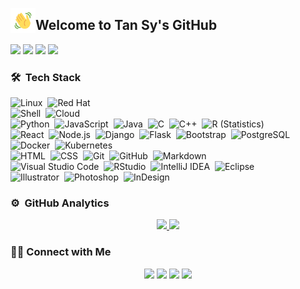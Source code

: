 <img alt="Night Coding" src="./assets/handwave.gif" width='40' align="left"/><h2>Welcome to Tan Sy's GitHub</h2>

![](https://img.shields.io/badge/-Python-3626e3?style=flat-square&logo=Python&logoColor=fff)
![](https://img.shields.io/badge/-MatLab-e5cd0c?style=flat-square&logo=MatLab&logoColor=fff)
![](https://img.shields.io/badge/-PyTorch-e34f26?style=flat-square&logo=PyTorch&logoColor=fff)
![](https://img.shields.io/badge/-TensorFlow-e39b26?style=flat-square&logo=TensorFlow&logoColor=fff)

### 🛠 &nbsp;Tech Stack
![Linux](https://img.shields.io/badge/-Linux-05122A?style=flat&logo=linux)&nbsp;
![Red Hat](https://img.shields.io/badge/-Red_Hat_OpenShift-05122A?style=flat&logo=red-hat-open-shift)\
![Shell](https://img.shields.io/badge/-Bash-05122A?style=flat&logo=gnu-bash)&nbsp;
![Cloud](https://img.shields.io/badge/-Digital_Ocean-05122A?style=flat&logo=digitalocean)\
![Python](https://img.shields.io/badge/-Python-05122A?style=flat&logo=python)&nbsp;
![JavaScript](https://img.shields.io/badge/-JavaScript-05122A?style=flat&logo=javascript)&nbsp;
![Java](https://img.shields.io/badge/-Java-05122A?style=flat&logo=Java&logoColor=FFA518)&nbsp;
![C](https://img.shields.io/badge/-C-05122A?style=flat&logo=C&logoColor=A8B9CC)&nbsp;
![C++](https://img.shields.io/badge/-C++-05122A?style=flat&logo=C%2B%2B&logoColor=00599C)&nbsp;
![R (Statistics)](https://img.shields.io/badge/-R-05122A?style=flat&logo=R&logoColor=276DC3)\
![React](https://img.shields.io/badge/-React-05122A?style=flat&logo=react)&nbsp;
![Node.js](https://img.shields.io/badge/-Node.js-05122A?style=flat&logo=node.js)&nbsp;
![Django](https://img.shields.io/badge/-Django-05122A?style=flat&logo=django&logoColor=092E20)&nbsp;
![Flask](https://img.shields.io/badge/-Flask-05122A?style=flat&logo=flask)&nbsp;
![Bootstrap](https://img.shields.io/badge/-Bootstrap-05122A?style=flat&logo=bootstrap&logoColor=563D7C)&nbsp;
![PostgreSQL](https://img.shields.io/badge/-PostgreSQL-05122A?style=flat&logo=postgresql)&nbsp;
![Docker](https://img.shields.io/badge/-Docker-05122A?style=flat&logo=docker)&nbsp;
![Kubernetes](https://img.shields.io/badge/-Kubernetes-05122A?style=flat&logo=kubernetes)\
![HTML](https://img.shields.io/badge/-HTML-05122A?style=flat&logo=HTML5)&nbsp;
![CSS](https://img.shields.io/badge/-CSS-05122A?style=flat&logo=CSS3&logoColor=1572B6)&nbsp;
![Git](https://img.shields.io/badge/-Git-05122A?style=flat&logo=git)&nbsp;
![GitHub](https://img.shields.io/badge/-GitHub-05122A?style=flat&logo=github)&nbsp;
![Markdown](https://img.shields.io/badge/-Markdown-05122A?style=flat&logo=markdown)\
![Visual Studio Code](https://img.shields.io/badge/-Visual%20Studio%20Code-05122A?style=flat&logo=visual-studio-code&logoColor=007ACC)&nbsp;
![RStudio](https://img.shields.io/badge/-RStudio-05122A?style=flat&logo=rstudio)&nbsp;
![IntelliJ IDEA](https://img.shields.io/badge/-IntelliJ_IDEA-05122A?style=flat&logo=intellij-idea)&nbsp;
![Eclipse](https://img.shields.io/badge/-Eclipse-05122A?style=flat&logo=eclipse-ide&logoColor=2C2255)\
![Illustrator](https://img.shields.io/badge/-Illustrator-05122A?style=flat&logo=adobe-illustrator)&nbsp;
![Photoshop](https://img.shields.io/badge/-Photoshop-05122A?style=flat&logo=adobe-photoshop)&nbsp;
![InDesign](https://img.shields.io/badge/-InDesign-05122A?style=flat&logo=adobe-indesign)

### ⚙️ &nbsp;GitHub Analytics

<p align="center">
<a href="https://github.com/tansyab1">
  <img height="180em" src="https://github-readme-stats-eight-theta.vercel.app/api?username=tansyab1&show_icons=true&theme=algolia&include_all_commits=true&count_private=true"/>
  <img height="180em" src="https://github-readme-stats-eight-theta.vercel.app/api/top-langs/?username=tansyab1&layout=compact&langs_count=8&theme=algolia"/>
</a>
</p>

### 🤝🏻 Connect with Me

<p align="center">
<a href="https://www.linkedin.com/in/tan-sy-nguyen-06a53b19b/"><img src="https://img.shields.io/badge/-tansynguyen-0077B5?style=flat&logo=Linkedin&logoColor=white"/></a>
<a href="mailto:tansyab1@gmail.com"><img src="https://img.shields.io/badge/-tansyab1@gmail.com-D14836?style=flat&logo=Gmail&logoColor=white"/></a>
<a href="https://facebook.com/tansyab1"><img src="https://img.shields.io/badge/-@tansyab1-1877F2?style=flat&logo=Facebook&logoColor=white"/></a>
<a href="https://www.instagram.com/synguyen.610/"><img src="https://img.shields.io/badge/-@synguyen.610-E4405F?style=flat&logo=Instagram&logoColor=white"/></a>
</p>

<!--
**tansyab1/tansyab1** is a ✨ _special_ ✨ repository because its `README.md` (this file) appears on your GitHub profile.
<a href="https://www.adityavsingh.com"><img src="https://img.shields.io/badge/-adityavsingh.com-3423A6?style=flat&logo=Google-Chrome&logoColor=white"/></a>
<a href="https://www.pinterest.ca/AVS1508"><img src="https://img.shields.io/badge/-@AVS1508-BD081C?style=flat&logo=Pinterest&logoColor=white"/></a>
<a href="https://www.behance.net/AVS1508"><img src="https://img.shields.io/badge/-@AVS1508-1769FF?style=flat&logo=Behance&logoColor=white"/></a>
Here are some ideas to get you started:

- 🔭 I’m currently working on ...
- 🌱 I’m currently learning ...
- 👯 I’m looking to collaborate on ...
- 🤔 I’m looking for help with ...
- 💬 Ask me about ...
- 📫 How to reach me: ...
- 😄 Pronouns: ...
- ⚡ Fun fact: ...
-->
